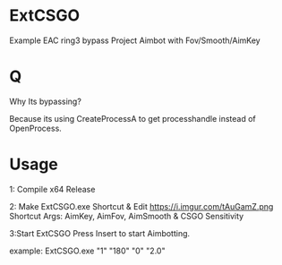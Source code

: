 # ExtCSGO
Example EAC ring3 bypass Project
Aimbot with Fov/Smooth/AimKey

# Q
Why Its bypassing? 

Because its using CreateProcessA to get processhandle instead of OpenProcess.
# Usage

1: Compile x64 Release

2: Make ExtCSGO.exe Shortcut & Edit
https://i.imgur.com/tAuGamZ.png
Shortcut Args: 
AimKey, AimFov, AimSmooth & CSGO Sensitivity

3:Start ExtCSGO Press Insert to start Aimbotting.

example: ExtCSGO.exe "1" "180" "0" "2.0"



